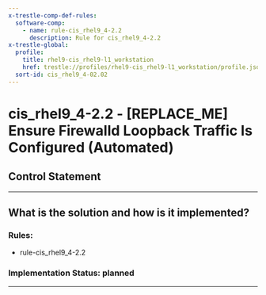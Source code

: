 ```yaml
---
x-trestle-comp-def-rules:
  software-comp:
    - name: rule-cis_rhel9_4-2.2
      description: Rule for cis_rhel9_4-2.2
x-trestle-global:
  profile:
    title: rhel9-cis_rhel9-l1_workstation
    href: trestle://profiles/rhel9-cis_rhel9-l1_workstation/profile.json
  sort-id: cis_rhel9_4-02.02
---
```


# cis_rhel9_4-2.2 - \[REPLACE_ME\] Ensure Firewalld Loopback Traffic Is Configured (Automated)

## Control Statement

______________________________________________________________________

## What is the solution and how is it implemented?

<!-- For implementation status enter one of: implemented, partial, planned, alternative, not-applicable -->

<!-- Note that the list of rules under ### Rules: is read-only and changes will not be captured after assembly to JSON -->

<!-- Add control implementation description here for control: cis_rhel9_4-2.2 -->

### Rules:

  - rule-cis_rhel9_4-2.2

### Implementation Status: planned

______________________________________________________________________
